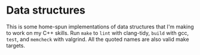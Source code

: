 # Data structures

This is some home-spun implementations of data structures that I'm making to
work on my C++ skills.  Run `make` to `lint` with clang-tidy, `build` with gcc,
`test`, and `memcheck` with valgrind.  All the quoted names are also valid make
targets.
